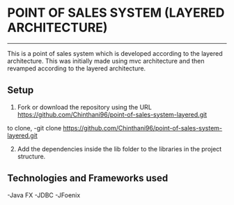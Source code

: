 POINT OF SALES SYSTEM (LAYERED ARCHITECTURE)
============================================
------------------------------------------------------------------


This is a point of sales system which is developed according to the layered architecture. This was initially made using mvc architecture and then revamped according to the layered architecture. 

Setup
-------------------------------------------------------------------
1. Fork or download the repository using the URL
https://github.com/Chinthani96/point-of-sales-system-layered.git

to clone,
	-git clone https://github.com/Chinthani96/point-of-sales-system-layered.git

2. Add the dependencies inside the lib folder to the libraries in the project structure.

Technologies and Frameworks used
-----------------------------------------------------------------------

-Java FX
-JDBC
-JFoenix

